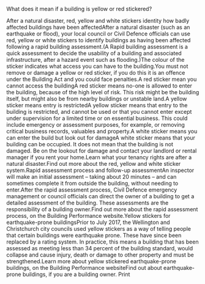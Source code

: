 What does it mean if a building is yellow or red stickered?

After a natural disaster, red, yellow and white stickers identity how badly affected buildings have been affectedAfter a natural disaster (such as an earthquake or flood), your local council or Civil Defence officials can use red, yellow or white stickers to identify buildings as having been affected following a rapid building assessment.(A Rapid building assessment is a quick assessment to decide the usability of a building and associated infrastructure, after a hazard event such as flooding.)The colour of the sticker indicates what access you can have to the building.You must not remove or damage a yellow or red sticker, if you do this it is an offence under the Building Act and you could face penalties.A red sticker mean you cannot access the buildingA red sticker means no-one is allowed to enter the building, because of the high level of risk. This risk might be the building itself, but might also be from nearby buildings or unstable land.A yellow sticker means entry is restrictedA yellow sticker means that entry to the building is restricted, and cannot be used or that you cannot enter except under supervision for a limited time or on essential business. This could include emergency or assessment purposes, for example, or removing critical business records, valuables and property.A white sticker means you can enter the build but look out for damageA white sticker means that your building can be occupied. It does not mean that the building is not damaged. Be on the lookout for damage and contact your landlord or rental manager if you rent your home.Learn what your tenancy rights are after a natural disaster.Find out more about the red, yellow and white sticker system.Rapid assessment process and follow-up assessmentAn inspector will make an initial assessment – taking about 20 minutes – and can sometimes complete it from outside the building, without needing to enter.After the rapid assessment process, Civil Defence emergency management or council officials can direct the owner of a building to get a detailed assessment of the building. These assessments are the responsibility of a building owner.Find out more about the rapid assessment process, on the Building Performance website.Yellow stickers for earthquake-prone buildingsPrior to July 2017, the Wellington and Christchurch city councils used yellow stickers as a way of telling people that certain buildings were earthquake prone. These have since been replaced by a rating system. In practice, this means a building that has been assessed as meeting less than 34 percent of the building standard, would collapse and cause injury, death or damage to other property and must be strengthened.Learn more about yellow stickered earthquake-prone buildings, on the Building Performance websiteFind out about earthquake-prone buildings, if you are a building owner.  Print 